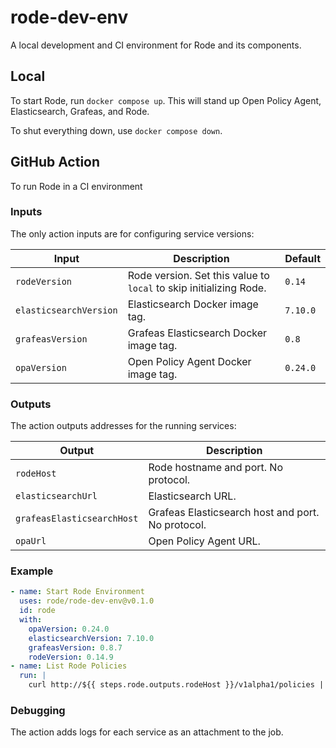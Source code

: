 # rode-dev-env

A local development and CI environment for Rode and its components.  

## Local

To start Rode, run `docker compose up`. This will stand up Open Policy Agent, Elasticsearch, Grafeas, and Rode.

To shut everything down, use `docker compose down`.

## GitHub Action

To run Rode in a CI environment

### Inputs

The only action inputs are for configuring service versions:

| Input                  | Description                                                         | Default  |
|------------------------|---------------------------------------------------------------------|----------|
| `rodeVersion`          | Rode version. Set this value to `local` to skip initializing Rode.  | `0.14`   |
| `elasticsearchVersion` | Elasticsearch Docker image tag.                                     | `7.10.0` |
| `grafeasVersion`       | Grafeas Elasticsearch Docker image tag.                             | `0.8`    |
| `opaVersion`           | Open Policy Agent Docker image tag.                                 | `0.24.0` |

### Outputs

The action outputs addresses for the running services:

| Output                     | Description                                       |
|----------------------------|---------------------------------------------------|
| `rodeHost`                 | Rode hostname and port. No protocol.              |
| `elasticsearchUrl`         | Elasticsearch URL.                                |
| `grafeasElasticsearchHost` | Grafeas Elasticsearch host and port. No protocol. |
| `opaUrl`                   | Open Policy Agent URL.                            |


### Example

```yaml
- name: Start Rode Environment
  uses: rode/rode-dev-env@v0.1.0
  id: rode
  with:
    opaVersion: 0.24.0
    elasticsearchVersion: 7.10.0
    grafeasVersion: 0.8.7
    rodeVersion: 0.14.9
- name: List Rode Policies
  run: |
    curl http://${{ steps.rode.outputs.rodeHost }}/v1alpha1/policies | jq
```

### Debugging

The action adds logs for each service as an attachment to the job. 
